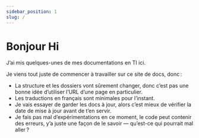 ```yaml
---
sidebar_position: 1
slug: /
---
```


# Bonjour Hi

J’ai mis quelques-unes de mes documentations en TI ici.

Je viens tout juste de commencer à travailler sur ce site de docs, donc :

- La structure et les dossiers vont sûrement changer, donc c’est pas une bonne idée d’utiliser l’URL d’une page en particulier.
- Les traductions en français sont minimales pour l’instant.
- Je vais essayer de garder les docs à jour, alors c’est mieux de vérifier la date de mise à jour avant de t’en servir.
- Je fais pas mal d’expérimentations en ce moment, le code peut contenir des erreurs, y’a juste une façon de le savoir — qu’est-ce qui pourrait mal aller ?
